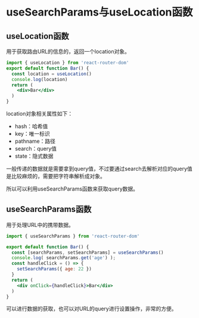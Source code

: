 # useSearchParams与useLocation函数

## useLocation函数

用于获取路由URL的信息的，返回一个location对象。

```jsx
import { useLocation } from 'react-router-dom'
export default function Bar() {
  const location = useLocation()
  console.log(location)
  return (
    <div>Bar</div>
  )
}
```

location对象相关属性如下：

- hash：哈希值
- key：唯一标识
- pathname：路径
- search：query值
- state：隐式数据

一般传递的数据就是需要拿到query值，不过要通过search去解析对应的query值是比较麻烦的，需要把字符串解析成对象。

所以可以利用useSearchParams函数来获取query数据。

## useSearchParams函数

用于处理URL中的携带数据。

```jsx
import { useSearchParams } from 'react-router-dom'

export default function Bar() {
  const [searchParams, setSearchParams] = useSearchParams()
  console.log( searchParams.get('age') );
  const handleClick = () => {
	setSearchParams({ age: 22 })
  }
  return (
    <div onClick={handleClick}>Bar</div>
  )
}
```

可以进行数据的获取，也可以对URL的query进行设置操作，非常的方便。

